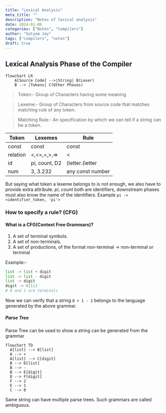 ```yaml
---
title: "Lexical Analysis"
meta_title: ""
description: "Notes of lexical analysis"
date: 2024-01-06
categories: ["Notes", "Compilers"]
author: "Satyam Jay"
tags: ["compilers", "notes"]
draft: true
---
```


## Lexical Analysis Phase of the Compiler

```mermaid
flowchart LR
    A[Source Code] -->|String| B(Lexer)
    B --> |Tokens| C(Other Phases)
```

> Token:- Group of Characters having some meaning

> Lexeme:- Group of Characters from source code that matches matching rule of any token.

> Matching Rule:- An specification by which we can tell if a string can be a token.

| Token | Lexemes | Rule |
| ----- | ----- | ----- |
| const | const | const |
| relation | <,<=,=,>,=> | < | <= | = | > | =>|
| id  | pi, count, D2 | (letter.(letter | digit)*)
| num  | 3, 3.232 | any const number

But saying what token a lexeme belongs to is not enough, we also have to provide extra attribute. *pi*, *count* both are identifiers, downstream
phases must also know the name of the identifiers. Example
`pi -> <identifier_token, 'pi'>`
### How to specify a rule? (CFG)

#### What is a CFG(Context Free Grammars)?

1. A set of terminal symbols.
2. A set of non-terminals.
3. A set of productions, of the format non-terminal -> non-terminal or terminal

Example:-

```python
list -> list + digit
list -> list - digit
list -> digit
digit -> 0|1|2
# 0 and 1 are terminals
```

Now we can verify that a string `0 + 1 - 2` belongs to the language generated by the above grammar.

##### Parse Tree
Parse Tree can be used to show a string can be generated from the grammar
```mermaid
flowchart TD
  A[list] --> B[list]
  A --> +
  A[list] --> C[digit]
  B --> D[list]
  B --> -
  B --> E[digit]
  D --> F[digit]
  F --> 2
  E --> 1
  C --> 0
```

Same string can have multiple parse trees. Such grammars are called ambiguous.

